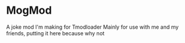 # MogMod
A joke mod I'm making for Tmodloader
Mainly for use with me and my friends, putting it here because why not
